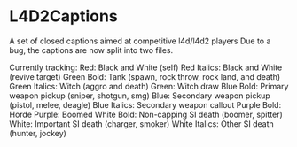 # L4D2Captions
A set of closed captions aimed at competitive l4d/l4d2 players
Due to a bug, the captions are now split into two files.

Currently tracking:
Red: Black and White (self)
Red Italics: Black and White (revive target)
Green Bold: Tank (spawn, rock throw, rock land, and death)
Green Italics: Witch (aggro and death)
Green: Witch draw
Blue Bold: Primary weapon pickup (sniper, shotgun, smg)
Blue: Secondary weapon pickup (pistol, melee, deagle)
Blue Italics: Secondary weapon callout
Purple Bold: Horde
Purple: Boomed
White Bold: Non-capping SI death (boomer, spitter)
White: Important SI death (charger, smoker)
White Italics: Other SI death (hunter, jockey)
